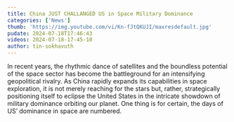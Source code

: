 ```yaml
---
title: China JUST CHALLANGED US in Space Military Dominance
categories: ['News']
thumb: 'https://img.youtube.com/vi/Kn-fJtQKUJI/maxresdefault.jpg'
pudate: 2024-07-18T17:46:43
videos: 2024-07-18-17-45-10
author: tin-sokhavuth
---
```

In recent years, the rhythmic dance of satellites and the boundless potential of the space sector has become the battleground for an intensifying geopolitical rivalry. As China rapidly expands its capabilities in space exploration, it is not merely reaching for the stars but, rather, strategically positioning itself to eclipse the United States in the intricate showdown of military dominance orbiting our planet. One thing is for certain, the days of US’ dominance in space are numbered.